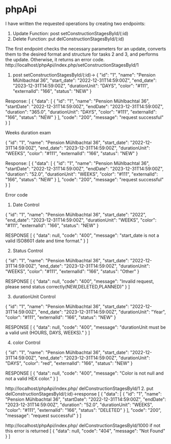 # phpApi
I have written the requested operations by creating two endpoints:
1.	Update Function:
post setConstructionStagesById/(:id) 
2.	Delete Function:
put  delConstructionStagesById/(:id)




The first endpoint checks the necessary parameters for an update, converts them to the desired format and structure for tasks 2 and 3, and performs the update. Otherwise, it returns an error code.
http://localhost/phpApi/index.php/setConstructionStagesById/1
1.	post setConstructionStagesById/(:id)->
{
"id": "1",
"name": "Pension Mühlbachtal 36",
"start_date": "2022-12-31T14:59:00Z",
"end_date": "2023-12-31T14:59:00Z",
"durationUnit": "DAYS",
"color": "#111",
"externalId": "166",
"status": "NEW"
}

Response:
[
    {
        "data": [
            {
                "id": "1",
                "name": "Pension Mühlbachtal 36",
                "startDate": "2022-12-31T14:59:00Z",
                "endDate": "2023-12-31T14:59:00Z",
                "duration": "365.0",
                "durationUnit": "DAYS",
                "color": "#111",
                "externalId": "166",
                "status": "NEW"
            }
        ],
        "code": "200",
        "message": "request successful"
    }
]

Weeks duration exam

{
"id": "1",
"name": "Pension Mühlbachtal 36",
"start_date": "2022-12-31T14:59:00Z",
"end_date": "2023-12-31T14:59:00Z",
"durationUnit": "WEEKS",
"color": "#111",
"externalId": "166",
"status": "NEW"
}

Response:
[
    {
        "data": [
            {
                "id": "1",
                "name": "Pension Mühlbachtal 36",
                "startDate": "2022-12-31T14:59:00Z",
                "endDate": "2023-12-31T14:59:00Z",
                "duration": "52.0",
                "durationUnit": "WEEKS",
                "color": "#111",
                "externalId": "166",
                "status": "NEW"
            }
        ],
        "code": "200",
        "message": "request successful"
    }
]

Error code 
1.	  Date Control 

{
"id": "1",
"name": "Pension Mühlbachtal 36",
"start_date": "2022",
"end_date": "2023-12-31T14:59:00Z",
"durationUnit": "WEEKS",
"color": "#111",
"externalId": "166",
"status": "NEW"
}

RESPONSE
[
    {
        "data": null,
        "code": "400",
        "message": "start_date is not a valid ISO8601 date and time format."
    }
]

2.	Status Control

{
"id": "1",
"name": "Pension Mühlbachtal 36",
"start_date": "2022-12-31T14:59:00Z",
"end_date": "2023-12-31T14:59:00Z",
"durationUnit": "WEEKS",
"color": "#111",
"externalId": "166",
"status": "Other"
}

RESPONSE
[
    {
        "data": null,
        "code": "400",
        "message": "Invalid request, please send status correctly(NEW,DELETED,PLANNED)"
    }
]

3.	durationUnit Control

{
"id": "1",
"name": "Pension Mühlbachtal 36",
"start_date": "2022-12-31T14:59:00Z",
"end_date": "2023-12-31T14:59:00Z",
"durationUnit": "Year",
"color": "#111",
"externalId": "166",
"status": "NEW"
}

RESPONSE
[
    {
        "data": null,
        "code": "400",
        "message": "durationUnit must be a valid unit (HOURS, DAYS, WEEKS)."
    }
]

4.	color Control

{
"id": "1",
"name": "Pension Mühlbachtal 36",
"start_date": "2022-12-31T14:59:00Z",
"end_date": "2023-12-31T14:59:00Z",
"durationUnit": "DAYS",
"color": "red",
"externalId": "166",
"status": "NEW"
}

RESPONSE
[
    {
        "data": null,
        "code": "400",
        "message": "Color is not null and not a valid HEX color."
    }
]

http://localhost/phpApi/index.php/ delConstructionStagesById/1
2.	put  delConstructionStagesById/(:id)->response
[
    {
        "data": [
            {
                "id": "1",
                "name": "Pension Mühlbachtal 36",
                "startDate": "2022-12-31T14:59:00Z",
                "endDate": "2023-12-31T14:59:00Z",
                "duration": "52.0",
                "durationUnit": "WEEKS",
                "color": "#111",
                "externalId": "166",
                "status": "DELETED"
            }
        ],
        "code": "200",
        "message": "request successful"
    }
]

http://localhost/phpApi/index.php/ delConstructionStagesById/1000
if not this error is returned
[
    {
        "data": null,
        "code": "404",
        "message": "Not Found"
    }
]




